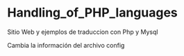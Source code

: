 # Handling_of_PHP_languages
Sitio Web y ejemplos de traduccion con Php y Mysql

Cambia la información del archivo config 
